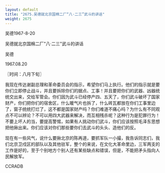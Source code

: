 ```yaml
---
layout: default
title: "2675.吴德就北京国棉二厂“八·二三”武斗的讲话"
weight: 2675
---
```


吴德1967-8-20

吴德就北京国棉二厂"八·二三"武斗的讲话

吴德

1967.08.20

〖时间：八月下旬〗

我现在传达谢副总理和革命委员会的指示，希望你们马上执行。他们的指示就是要你们立即停止战斗，并且要拆除你们的据点、工事！并且要把你们的武器、凶器统统交出来，交给军管会。你们因为武斗已经停产四、五天了，你们武斗破坏了国家财产，你们把你们的宿舍区，什么暖气片也拆了，什么砖瓦都放在你们工事里边了，窗子统统打烂了，这不都是国家财产吗？你们难道不痛心吗？为什么有不同观点不可以辨论？不可以用四大武器来解决，而互相残杀呢？这种行为是犯罪行为！不要上坏人的当，要提高警惕，如果有人挑动你们武斗，你们应该按照毛泽东思想把他揪出来。你们应该对你们那些要你们去武斗的头头、造他们的反。

现在有一些风气，说什么要揪北京的陈再道，要抓军队一小撮，我告诉同志们，我们北京卫戍区的部队以及其他驻军，整个的来说，在文化大革命里边，三军两支的工作是好的，至于个别地方个别人还有某些缺点和错误，但是，不能把矛头指向人民解放军。

CCRADB

